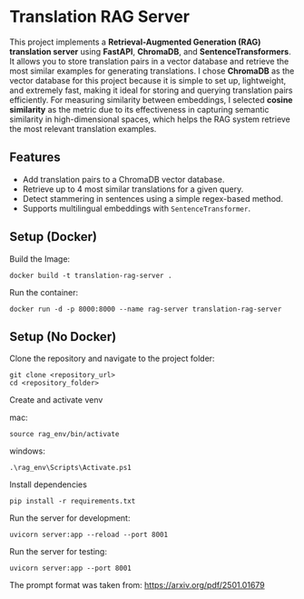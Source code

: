 # Translation RAG Server

This project implements a **Retrieval-Augmented Generation (RAG) translation server** using **FastAPI**, **ChromaDB**, and **SentenceTransformers**. It allows you to store translation pairs in a vector database and retrieve the most similar examples for generating translations. I chose **ChromaDB** as the vector database for this project because it is simple to set up, lightweight, and extremely fast, making it ideal for storing and querying translation pairs efficiently. For measuring similarity between embeddings, I selected **cosine similarity** as the metric due to its effectiveness in capturing semantic similarity in high-dimensional spaces, which helps the RAG system retrieve the most relevant translation examples.


## Features

- Add translation pairs to a ChromaDB vector database.
- Retrieve up to 4 most similar translations for a given query.
- Detect stammering in sentences using a simple regex-based method.
- Supports multilingual embeddings with `SentenceTransformer`.

## Setup (Docker)

Build the Image:
```
docker build -t translation-rag-server .
```
Run the container:
```
docker run -d -p 8000:8000 --name rag-server translation-rag-server
```

## Setup (No Docker)

Clone the repository and navigate to the project folder:

```
git clone <repository_url>
cd <repository_folder>
```

Create and activate venv

mac: 
```
source rag_env/bin/activate
```
windows: 
```
.\rag_env\Scripts\Activate.ps1
```

Install dependencies

```
pip install -r requirements.txt
```

Run the server for development:
```
uvicorn server:app --reload --port 8001
```

Run the server for testing:
```
uvicorn server:app --port 8001
```

The prompt format was taken from: https://arxiv.org/pdf/2501.01679
